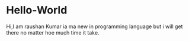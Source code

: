 # Hello-World
Hi,I am raushan Kumar ia ma new in programming language but i will get there no matter hoe much time it take.
